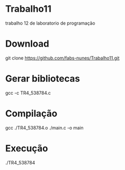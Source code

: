 # Trabalho11
trabalho 12 de laboratorio de programação

# Download
git clone https://github.com/fabs-nunes/Trabalho11.git

# Gerar bibliotecas
gcc -c TR4_538784.c

# Compilação
gcc ./TR4_538784.o ./main.c -o main

# Execução
./TR4_538784
